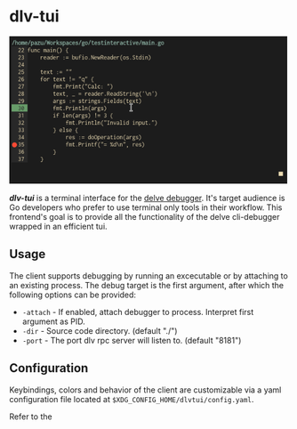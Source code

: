 # dlv-tui

<img src="preview.gif" width="500">

***dlv-tui*** is a terminal interface for the [delve debugger](https://github.com/go-delve/delve). It's target audience is Go developers who prefer to use terminal only tools in their workflow. This frontend's goal is to provide all the functionality of the delve cli-debugger wrapped in an efficient tui.

## Usage

The client supports debugging by running an excecutable or by attaching to an existing process. 
The debug target is the first argument, after which the following options can be provided: 

- `-attach` - If enabled, attach debugger to process. Interpret first argument as PID.
- `-dir` - Source code directory. (default "./")
- `-port` - The port dlv rpc server will listen to. (default "8181")

## Configuration

Keybindings, colors and behavior of the client are customizable via a yaml configuration file located at `$XDG_CONFIG_HOME/dlvtui/config.yaml`.

Refer to the 
